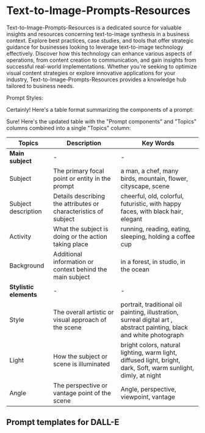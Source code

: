 # Text-to-Image-Prompts-Resources
Text-to-Image-Prompts-Resources is a dedicated source for valuable insights and resources concerning text-to-image synthesis in a business context. Explore best practices, case studies, and tools that offer strategic guidance for businesses looking to leverage text-to-image technology effectively. Discover how this technology can enhance various aspects of operations, from content creation to communication, and gain insights from successful real-world implementations. Whether you're seeking to optimize visual content strategies or explore innovative applications for your industry, Text-to-Image-Prompts-Resources provides a knowledge hub tailored to business needs.

Prompt Styles:

Certainly! Here's a table format summarizing the components of a prompt:

Sure! Here's the updated table with the "Prompt components" and "Topics" columns combined into a single "Topics" column:

| **Topics**                        | **Description**                                                  | **Key Words**                       |
|----------------------------------|---------------------------------------------------------------|------------------------------------|
| **Main subject**                  | -                                                               | -                                  |
| Subject                           | The primary focal point or entity in the prompt                | a man, a chef, many birds, mountain, flower, cityscape, scene  |
| Subject description               | Details describing the attributes or characteristics of subject| cheerful, old, colorful, futuristic, with happy faces, with black hair, elegant|
| Activity                          | What the subject is doing or the action taking place           | running, reading, eating, sleeping, holding a coffee cup |
| Background                        | Additional information or context behind the main subject      | in a forest, in studio, in the ocean |
| **Stylistic elements**            | -                                                               | -                   |
| Style                             | The overall artistic or visual approach of the scene           | portrait, traditional oil painting, illustration,  surreal digital art , abstract painting, black and white photograph   |
| Light                             | How the subject or scene is illuminated                        | bright colors, natural lighting, warm light, diffused light, bright, dark, Soft, warm sunlight, dimly, at night|
| Angle                             | The perspective or vantage point of the scene                  | Angle, perspective, viewpoint, vantage  |




## Prompt templates for DALL-E





